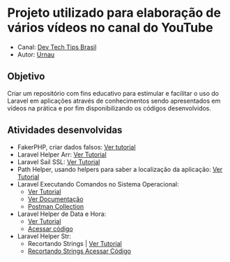# Projeto utilizado para elaboração de vários vídeos no canal do YouTube

-   Canal: [Dev Tech Tips Brasil](https://www.youtube.com/channel/UC_TXbxNKS3aU-_EwFcgCYjA)
-   Autor: [Urnau](https://www.linkedin.com/in/urnau/)

## Objetivo

Criar um repositório com fins educativo para estimular e facilitar o uso do Laravel em aplicações através de conhecimentos sendo apresentados em vídeos na prática e por fim disponibilizando os códigos desenvolvidos.

## Atividades desenvolvidas

-   FakerPHP, criar dados falsos: [Ver tutorial](https://www.youtube.com/watch?v=AeRgitoHzv8)
-   Laravel Helper Arr: [Ver Tutorial](https://www.youtube.com/watch?v=XtqSBkmvVGc)
-   Laravel Sail SSL: [Ver Tutorial](https://www.youtube.com/watch?v=3GiWzvk74kU)
-   Path Helper, usando helpers para saber a localização da aplicação: [Ver Tutorial](https://youtu.be/BsWj7IGCl-w)
-   Laravel Executando Comandos no Sistema Operacional:
    -   [Ver Tutorial](https://youtu.be/boaxl2wTdRY)
    -   [Ver Documentação](./docs/os-process.md)
    -   [Postman Collection](./docs/Laravel%20Api%20Github%20Resources.postman_collection.json)
-   Laravel Helper de Data e Hora:
    -   [Ver Tutorial](https://youtu.be/dhEQi6z4ghU)
    -   [Acessar código](./app/Http/Controllers/HelperDatetimeController.php)
-   Laravel Helper Str:
    -   Recortando Strings | [Ver Tutorial](#)
    -   [Recortando Strings Acessar Código](./app/Http/Controllers/HelperStrController.php)
